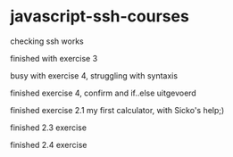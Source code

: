 # javascript-ssh-courses

checking ssh works

finished with exercise 3

busy with exercise 4, struggling with syntaxis

finished exercise 4, confirm and if..else uitgevoerd

finished exercise 2.1 my first calculator, with Sicko's help;)

finished 2.3 exercise 

finished 2.4 exercise